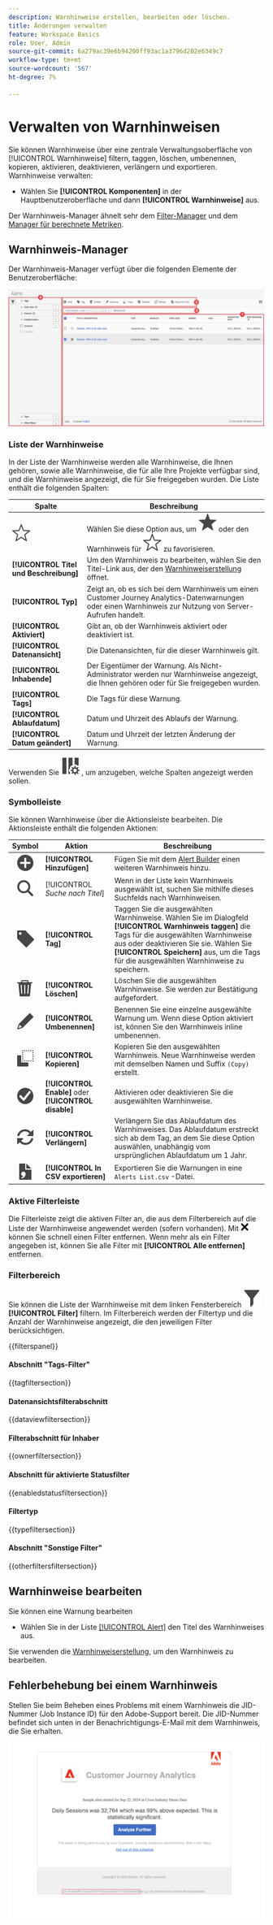 ```yaml
---
description: Warnhinweise erstellen, bearbeiten oder löschen.
title: Änderungen verwalten
feature: Workspace Basics
role: User, Admin
source-git-commit: 6a279ac39e6b94200ff93ac1a3796d202e6349c7
workflow-type: tm+mt
source-wordcount: '567'
ht-degree: 7%

---
```


# Verwalten von Warnhinweisen


Sie können Warnhinweise über eine zentrale Verwaltungsoberfläche von [!UICONTROL Warnhinweise] filtern, taggen, löschen, umbenennen, kopieren, aktivieren, deaktivieren, verlängern und exportieren. Warnhinweise verwalten:

* Wählen Sie **[!UICONTROL Komponenten]** in der Hauptbenutzeroberfläche und dann **[!UICONTROL Warnhinweise]** aus.

Der Warnhinweis-Manager ähnelt sehr dem [Filter-Manager](/help/components/filters/manage-filters.md) und dem [Manager für berechnete Metriken](/help/components/calc-metrics/cm-workflow/cm-manager.md).


## Warnhinweis-Manager

Der Warnhinweis-Manager verfügt über die folgenden Elemente der Benutzeroberfläche:

![Filterschnittstelle](assets/alerts-manager.png)

### Liste der Warnhinweise

In der Liste der Warnhinweise werden alle Warnhinweise, die Ihnen gehören, sowie alle Warnhinweise, die für alle Ihre Projekte verfügbar sind, und die Warnhinweise angezeigt, die für Sie freigegeben wurden. Die Liste enthält die folgenden Spalten:

| Spalte | Beschreibung |
|---|---|
| ![StarOutline](/help/assets/icons/StarOutline.svg) | Wählen Sie diese Option aus, um ![Star](/help/assets/icons/Star.svg) oder den Warnhinweis für ![StarOutline](/help/assets/icons/StarOutline.svg) zu favorisieren. |
| **[!UICONTROL Titel und Beschreibung]** | Um den Warnhinweis zu bearbeiten, wählen Sie den Titel-Link aus, der den [Warnhinweiserstellung](alert-builder.md#alert-builder) öffnet. |
| **[!UICONTROL Typ]** | Zeigt an, ob es sich bei dem Warnhinweis um einen Customer Journey Analytics-Datenwarnungen oder einen Warnhinweis zur Nutzung von Server-Aufrufen handelt. |
| **[!UICONTROL Aktiviert]** | Gibt an, ob der Warnhinweis aktiviert oder deaktiviert ist. |
| **[!UICONTROL Datenansicht]** | Die Datenansichten, für die dieser Warnhinweis gilt. |
| **[!UICONTROL Inhabende]** | Der Eigentümer der Warnung. Als Nicht-Administrator werden nur Warnhinweise angezeigt, die Ihnen gehören oder für Sie freigegeben wurden. |
| **[!UICONTROL Tags]** | Die Tags für diese Warnung. |
| **[!UICONTROL Ablaufdatum]** | Datum und Uhrzeit des Ablaufs der Warnung. |
| **[!UICONTROL Datum geändert]** | Datum und Uhrzeit der letzten Änderung der Warnung. |

<!-- When "Last used" column is added, add this information as the description: Shows the date when the alert was last used. <p>This information can help you determine whether a component is valuable to users in your organization, where it is used, and if it needs to be deleted or modified.</p><p>Consider the following when viewing this column:</p><ul><li>This information does not include usage from the API, Report Builder, or Data Warehouse.</li><li>For some components, this column might not contain data if the component was last used prior to September 2023.</li></ul> -->

Verwenden Sie ![ColumnSetting](/help/assets/icons/ColumnSetting.svg) , um anzugeben, welche Spalten angezeigt werden sollen.

### Symbolleiste

Sie können Warnhinweise über die Aktionsleiste bearbeiten. Die Aktionsleiste enthält die folgenden Aktionen:

| Symbol | Aktion | Beschreibung |
|:---:|---|---|
| ![AddCircle](/help/assets/icons/AddCircle.svg) | **[!UICONTROL Hinzufügen]** | Fügen Sie mit dem [Alert Builder](alert-builder.md#alert-builder) einen weiteren Warnhinweis hinzu. |
| ![Durchsuchen](/help/assets/icons/Search.svg) | [!UICONTROL *Suche nach Titel*] | Wenn in der Liste kein Warnhinweis ausgewählt ist, suchen Sie mithilfe dieses Suchfelds nach Warnhinweisen. |
| ![Beschriftung](/help/assets/icons/Label.svg) | **[!UICONTROL Tag]** | Taggen Sie die ausgewählten Warnhinweise. Wählen Sie im Dialogfeld **[!UICONTROL Warnhinweis taggen]** die Tags für die ausgewählten Warnhinweise aus oder deaktivieren Sie sie. Wählen Sie **[!UICONTROL Speichern]** aus, um die Tags für die ausgewählten Warnhinweise zu speichern. |
| ![Löschen](/help/assets/icons/Delete.svg) | **[!UICONTROL Löschen]** | Löschen Sie die ausgewählten Warnhinweise. Sie werden zur Bestätigung aufgefordert. |
| ![Bearbeiten](/help/assets/icons/Edit.svg) | **[!UICONTROL Umbenennen]** | Benennen Sie eine einzelne ausgewählte Warnung um. Wenn diese Option aktiviert ist, können Sie den Warnhinweis inline umbenennen. |
| ![Kopieren](/help/assets/icons/Copy.svg) | **[!UICONTROL Kopieren]** | Kopieren Sie den ausgewählten Warnhinweis. Neue Warnhinweise werden mit demselben Namen und Suffix `(Copy)` erstellt. |
| ![CheckmarkCircle](/help/assets/icons/CheckmarkCircle.svg) | **[!UICONTROL Enable]** oder **[!UICONTROL disable]** | Aktivieren oder deaktivieren Sie die ausgewählten Warnhinweise. |
| ![Aktualisieren](/help/assets/icons/Refresh.svg) | **[!UICONTROL Verlängern]** | Verlängern Sie das Ablaufdatum des Warnhinweises. Das Ablaufdatum erstreckt sich ab dem Tag, an dem Sie diese Option auswählen, unabhängig vom ursprünglichen Ablaufdatum um 1 Jahr. |
| ![FileCSV](/help/assets/icons/FileCSV.svg) | **[!UICONTROL In CSV exportieren]** | Exportieren Sie die Warnungen in eine `Alerts List.csv` -Datei. |


### Aktive Filterleiste

Die Filterleiste zeigt die aktiven Filter an, die aus dem Filterbereich auf die Liste der Warnhinweise angewendet werden (sofern vorhanden). Mit ![CrossSize75](/help/assets/icons/CrossSize75.svg) können Sie schnell einen Filter entfernen. Wenn mehr als ein Filter angegeben ist, können Sie alle Filter mit **[!UICONTROL Alle entfernen]** entfernen.


### Filterbereich

Sie können die Liste der Warnhinweise mit dem linken Fensterbereich ![Filter](/help/assets/icons/Filter.svg) **[!UICONTROL Filter]** filtern. Im Filterbereich werden der Filtertyp und die Anzahl der Warnhinweise angezeigt, die den jeweiligen Filter berücksichtigen.

{{filterspanel}}


#### Abschnitt &quot;Tags-Filter&quot;

{{tagfiltersection}}


#### Datenansichtsfilterabschnitt

{{dataviewfiltersection}}


#### Filterabschnitt für Inhaber

{{ownerfiltersection}}


#### Abschnitt für aktivierte Statusfilter

{{enabledstatusfiltersection}}


#### Filtertyp

{{typefiltersection}}


#### Abschnitt &quot;Sonstige Filter&quot;

{{otherfiltersfiltersection}}



## Warnhinweise bearbeiten

Sie können eine Warnung bearbeiten

* Wählen Sie in der Liste [[!UICONTROL Alert]](#alerts-list) den Titel des Warnhinweises aus.

Sie verwenden die [Warnhinweiserstellung](alert-builder.md#alert-builder), um den Warnhinweis zu bearbeiten.

## Fehlerbehebung bei einem Warnhinweis

Stellen Sie beim Beheben eines Problems mit einem Warnhinweis die JID-Nummer (Job Instance ID) für den Adobe-Support bereit. Die JID-Nummer befindet sich unten in der Benachrichtigungs-E-Mail mit dem Warnhinweis, die Sie erhalten.

![Warnhinweis-E-Mail](assets/alerts-email.PNG)

